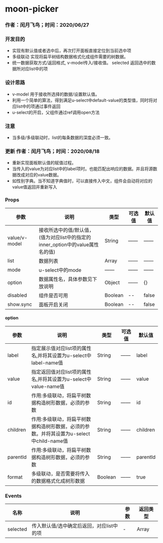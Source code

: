  #  moon-picker

### 作者：闰月飞鸟；时间：2020/06/27
### 开发目的
- 实现有默认值或者选中后，再次打开面板直接定位到当前选中项
- 多级联动 实现将扁平树结构数据格式化成组件需要的树数据。
- 统一数据获取方式/返回格式, v-model传入/接收值。 selected 返回选中的数据所对应list中的项

### 设计思路
- v-model 用于接收所选择的数据/设置默认值。
- 利用一个简单的算法，得到满足u-select中default-value的类型值，同时将对应list中的项通过事件返回
- u-select的开启，父组件通过ref调用open方法

### 注意
-  当多级/多级联动时，list的每条数据的深度必须一致。

### 更新 作者：闰月飞鸟；时间：2020/08/18
- 重新实现面板默认值的赋值过程。
- 当传入的value为对应list中的label项时。也能匹配出响应的数据。并且将源数据改成对应的value数据。
- 如性别字典。当不知道字典值时，可以直接传入中文，组件会自动将对应的value值返回并重新写入


### Props 
参数 | 说明 |类型|可选值|<div style="width:2rem"></div>默认值
---|---|---|---|---
value/v-model|接收所选中的值/默认值，(值为对应list中的指定的inner_option中的value属性名的值)|String|——|——
list|数据列表 |Array|——|——
mode|u-select中的mode |——|——|——
option|数据属性名，具体参数见下放说明|Object|——| {}
disabled|组件是否可用|Boolean|--|false
show.sync|面板开启关闭|Boolean|--|false

#### option

参数 | 说明 |类型|可选值|<div style="width:2rem"></div>默认值
---|---|---|---|---
label|指定展示值对应list项的属性名,并将其设置为u-select中label-name值|String|——|label
value|指定返回值对应list项的属性名,并将其设置为u-select中value-name值 |String|——|value
id|作用:多级联动，将扁平树数据构造树形数据，必须的参数 |String|——|id
children|作用:多级联动，将扁平树数据构造树形数据，必须的参数。并将其设置为u-select中child-name值|String|——| children
parentId|作用:多级联动，将扁平树数据构造树形数据，必须的参数|String|——| parentId
format|多级联动，是否需要将传入的数据格式化成树形数据 |Boolean|——| true



###  Events
名称 |说明| 参数| 返回类型
---|---|---|---|
selected|传入默认值/选中确定后返回，对应list中的项|-|Array
 